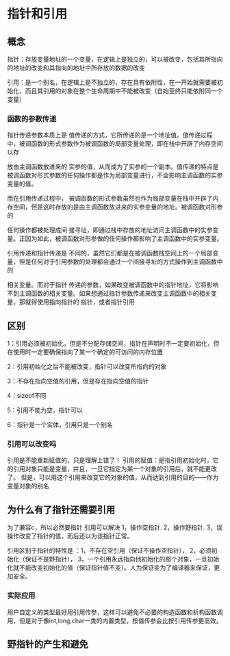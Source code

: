 # 指针和引用
## 概念
指针：存放变量地址的一个变量，在逻辑上是独立的，可以被改变，包括其所指向的地址的改变和其指向的地址中所存放的数据的改变

引用：是一个别名，在逻辑上是不独立的，存在具有依附性，在一开始就需要被初始化，而且其引用的对象在整个生命周期中不能被改变（自始至终只能依附同一个变量）

### 函数的参数传递

指针传递参数本质上是 值传递的方式，它所传递的是一个地址值。值传递过程中，被调函数的形式参数作为被调函数的局部变量处理，即在栈中开辟了内存空间以存

放由主调函数放进来的 实参的值，从而成为了实参的一个副本。值传递的特点是被调函数对形式参数的任何操作都是作为局部变量进行，不会影响主调函数的实参变量的值。

而在引用传递过程中， 被调函数的形式参数虽然也作为局部变量在栈中开辟了内存空间，但是这时存放的是由主调函数放进来的实参变量的地址。被调函数对形参的

任何操作都被处理成间 接寻址，即通过栈中存放的地址访问主调函数中的实参变量。正因为如此，被调函数对形参做的任何操作都影响了主调函数中的实参变量。

引用传递和指针传递是 不同的，虽然它们都是在被调函数栈空间上的一个局部变量，但是任何对于引用参数的处理都会通过一个间接寻址的方式操作到主调函数中的

相关变量。而对于指针 传递的参数，如果改变被调函数中的指针地址，它将影响不到主调函数的相关变量。如果想通过指针参数传递来改变主调函数中的相关变量，那就得使用指向指针的 指针，或者指针引用

## 区别
1：引用必须被初始化，但是不分配存储空间，指针在声明时不一定要初始化，但在使用时一定要确保指向了某一个确定的可访问的内存位置

2：引用初始化之后不能被改变，指针可以改变所指向的对象

3：不存在指向空值的引用，但是存在指向空值的指针

4：sizeof不同

5：引用不能为空，指针可以

6：指针是一个实体，引用只是一个别名

### 引用可以改变吗
引用是不能重新赋值的，只是理解上错了！ 引用的赋值：是指引用初始化时，它的引用对象只能是变量，并且，一旦它指定为某一个对象的引用后，就不能更改了。 但是，可以用这个引用来改变它的对象的值，从而达到引用的目的——作为变量对象的别名

## 为什么有了指针还需要引用
为了兼容c，所以必然要指针
引用可以解决
1，操作空指针.
2，操作野指针.
3，误操作改变了指针的值，而后还以为该指针正常。

引用区别于指针的特性是 ：1，不存在空引用（保证不操作空指针），
2，必须初始化（保证不是野指针），
3，一个引用永远指向他初始化的那个对象，一旦初始化就不能改变初始化的值（保证指针值不变）。人为保证变为了编译器来保证，更加安全。

### 实际应用
用户自定义的类型最好用引用传参，这样可以避免不必要的构造函数和析构函数调用，但是对于像int,long,char一类的内置类型，按值传参会比按引用传参更高效。

## 野指针的产生和避免


